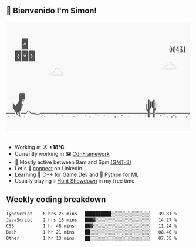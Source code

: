 <h2>👋 <b>Bienvenido I'm Simon!&nbsp;</b></h2>

<section>
  <img src="./static/banner.gif" height=300 width=1000>
</section>

<br>

<ul>
  <li>
		<!--START_SECTION:weather-->
		Working at <b>☀️   +18°C</b>
		<!--END_SECTION:weather-->
  </li>
  <li>
    Currently working in 🖼️&nbsp;<a href=https://github.com/snapverse/cdn-framework target=_blank>CdnFramework</a>
  </li>
  <li>
    🚩 Mostly active between 9am and 6pm <a href=https://onlinealarmkur.com/world/es target=_blank>(GMT-3)</a>
  </li>
  <li>
    Let's 🔗&nbsp;<a href=https://www.linkedin.com/in/itssimmons target=_blank>connect</a> on LinkedIn
  </li>
  <li>
    Learning 👴&nbsp;<a href=https://images3.memedroid.com/images/UPLOADED755/65f2bce6734f6.webp target=_blank>C++</a> for Game Dev and 🐍&nbsp;<a href=https://qph.cf2.quoracdn.net/main-qimg-4472b6229cb75bf66ab531f3ebd4f975-lq target=_blank>Python</a> for ML
  </li>
  <li>
    Usually playing 💀&nbsp;<a href=https://www.huntshowdown.com target=_blank>Hunt Showdown</a> in my free time
  </li>
</ul>

<h2><b>Weekly coding breakdown </b></h2>

<!--START_SECTION:waka-->

```txt
TypeScript    6 hrs 25 mins   ██████████░░░░░░░░░░░░░░░   39.81 %
JavaScript    2 hrs 18 mins   ███▓░░░░░░░░░░░░░░░░░░░░░   14.27 %
CSS           1 hr 48 mins    ██▓░░░░░░░░░░░░░░░░░░░░░░   11.24 %
Bash          1 hr 21 mins    ██░░░░░░░░░░░░░░░░░░░░░░░   08.40 %
Other         1 hr 13 mins    ██░░░░░░░░░░░░░░░░░░░░░░░   07.55 %
```

<!--END_SECTION:waka-->

